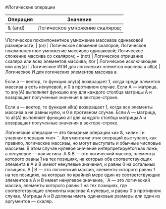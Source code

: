 #Логические операции

Операция | Значение
-------- | ----------------------------------------------------------------------------------------------------------------------
& (and)  | Логическое умножение скаляров; 
\Логическое покомпонентное умножение массивов одинаковой размерности;
\| (or)  | Логическое сложение скаляров; Логическое покомпонентное умножение массивов одинаковой; Логическое сложение массива со скаляром;
~ (not)  | Логическое отрицание скаляра или всех элементов массива;
Xor      | Логическое исключающее или
any(a)   | Логическое ИЛИ для логических элеметов массива a
all(a)   | Логическое И для логических элементов массива а

Если a — вектор, то функция any(a) возвращает 1, когда среди элеметов массива a есть ненулевой, и 0 в противном случае. Если A — матрица, то any(A) выполняет функцию any для каждого столбца матрицы A и возвращает полученные значения в векторе-строке. 

Если a — вектор, то функция all(a) возвращает 1, когда все элементы массива a не равны нулю, и 0 в противном случае. Если A — матрица, то all(A) выполняет функцию all для каждого столбца матрицы A и возвращает полученные значения в векторе-строке.

Логические операции — это бинарные операции «и» &, «или» | и унарная операция «не» ˜. Аргументами этих операций выступают, как правило, логические массивы, но могут выступать и обычные числовые массивы. В этом случае нулевое значение интерпретируется как ложь, а ненулевое — как истина. A & B — это логический массив, элементы которого равны 1 на тех позициях, на которых оба соответствующих элемента в A и B имеют ненулевые значения, и равны 0 на остальных позициях. A | B — это логический массив, элементы которого равны 1 на тех позициях, на которых по крайней мере один из соответствующих элементов в A и B имеет ненулевое значение, ˜A — это логический массив, элементы которого равны 1 на тех позициях, где соответствующие элементы массива A нулевые, и равны 0 в противном случае. Матрицы A и B должны иметь одинаковые размеры или один из аргументов — скаляр.
